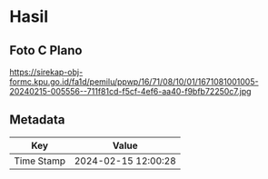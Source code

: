 # Hasil

## Foto C Plano

https://sirekap-obj-formc.kpu.go.id/fa1d/pemilu/ppwp/16/71/08/10/01/1671081001005-20240215-005556--711f81cd-f5cf-4ef6-aa40-f9bfb72250c7.jpg


## Metadata

| Key        | Value               |
| ---------- | ------------------- |
| Time Stamp | 2024-02-15 12:00:28 |



